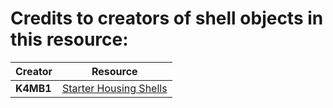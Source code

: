 # Credits to creators of shell objects in this resource:

| Creator                        | Resource |
| :---                           |     :---:      |
| **K4MB1**                      | [Starter Housing Shells](https://forum.cfx.re/t/free-props-starter-shells-for-housing-scripts/4826922) |